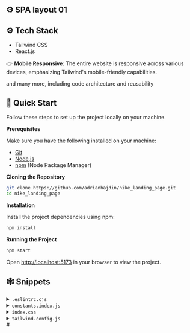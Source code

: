## <a name="tech-stack">⚙️ SPA layout 01</a>

## <a name="tech-stack">⚙️ Tech Stack</a>

- Tailwind CSS
- React.js

👉 **Mobile Responsive**: The entire website is responsive across various devices, emphasizing Tailwind's mobile-friendly capabilities.

and many more, including code architecture and reusability

## <a name="quick-start">🤸 Quick Start</a>

Follow these steps to set up the project locally on your machine.

**Prerequisites**

Make sure you have the following installed on your machine:

- [Git](https://git-scm.com/)
- [Node.js](https://nodejs.org/en)
- [npm](https://www.npmjs.com/) (Node Package Manager)

**Cloning the Repository**

```bash
git clone https://github.com/adrianhajdin/nike_landing_page.git
cd nike_landing_page
```

**Installation**

Install the project dependencies using npm:

```bash
npm install
```

**Running the Project**

```bash
npm start
```

Open [http://localhost:5173](http://localhost:5173) in your browser to view the project.

## <a name="snippets">🕸️ Snippets</a>

<details>
<summary><code>.eslintrc.cjs</code></summary>

```javascript
module.exports = {
  root: true,
  env: { browser: true, es2020: true },
  extends: [
    "eslint:recommended",
    "plugin:react/recommended",
    "plugin:react/jsx-runtime",
    "plugin:react-hooks/recommended",
  ],
  ignorePatterns: ["dist", ".eslintrc.cjs"],
  parserOptions: { ecmaVersion: "latest", sourceType: "module" },
  settings: { react: { version: "18.2" } },
  plugins: ["react-refresh"],
  rules: {
    "react-refresh/only-export-components": [
      "warn",
      { allowConstantExport: true },
    ],
    "react/prop-types": 0,
  },
};
```

</details>

<details>
<summary><code>constants.index.js</code></summary>

```javascript
import {
  facebook,
  instagram,
  shieldTick,
  support,
  truckFast,
  twitter,
} from "../assets/icons";
import {
  bigShoe1,
  bigShoe2,
  bigShoe3,
  customer1,
  customer2,
  shoe4,
  shoe5,
  shoe6,
  shoe7,
  thumbnailShoe1,
  thumbnailShoe2,
  thumbnailShoe3,
} from "../assets/images";

export const navLinks = [
  { href: "#home", label: "Home" },
  { href: "#about-us", label: "About Us" },
  { href: "#products", label: "Products" },
  { href: "#contact-us", label: "Contact Us" },
];

export const shoes = [
  {
    thumbnail: thumbnailShoe1,
    bigShoe: bigShoe1,
  },
  {
    thumbnail: thumbnailShoe2,
    bigShoe: bigShoe2,
  },
  {
    thumbnail: thumbnailShoe3,
    bigShoe: bigShoe3,
  },
];

export const statistics = [
  { value: "1k+", label: "Brands" },
  { value: "500+", label: "Shops" },
  { value: "250k+", label: "Customers" },
];

export const products = [
  {
    imgURL: shoe4,
    name: "Demo-01",
    price: "$00.20",
  },
  {
    imgURL: shoe5,
    name: "Demo-10",
    price: "$10.20",
  },
  {
    imgURL: shoe6,
    name: "Demo-100",
    price: "$20.20",
  },
  {
    imgURL: shoe7,
    name: "Demo-001",
    price: "$30.20",
  },
];

export const services = [
  {
    imgURL: truckFast,
    label: "Lorem Ipsum",
    subtext:
      "Contrary to popular belief, Lorem Ipsum is not simply random text. It has roots in.",
  },
  {
    imgURL: shieldTick,
    label: "Lorem Ipsum",
    subtext:
      "Experience worry-free transactions with our secure payment options.",
  },
  {
    imgURL: support,
    label: "Lorem Ipsum",
    subtext:
      "Experience worry-free transactions with our secure payment options.",
  },
];

export const reviews = [
  {
    imgURL: customer1,
    customerName: "Lorem Ipsum",
    rating: 4.5,
    feedback:
      "Lorem Ipsum is simply dummy text of the printing and typesetting industry. Lorem Ipsum has been the industry's standard dummy",
  },
  {
    imgURL: customer2,
    customerName: "Lorem Ipsum",
    rating: 4.5,
    feedback:
      "Lorem Ipsum is simply dummy text of the printing and typesetting industry. Lorem Ipsum has been the industry's standard dummy",
  },
];

export const footerLinks = [
  {
    title: "Products",
    links: [
      { name: "Lorem Ipsum", link: "/" },
      { name: "Lorem Ipsum", link: "/" },
      { name: "Lorem Ipsum", link: "/" },
      { name: "Lorem Ipsum", link: "/" },
      { name: "Lorem Ipsum", link: "/" },
      { name: "Lorem Ipsum", link: "/" },
    ],
  },
  {
    title: "Help",
    links: [
      { name: "About us", link: "/" },
      { name: "FAQs", link: "/" },
      { name: "How it works", link: "/" },
      { name: "Privacy policy", link: "/" },
      { name: "Payment policy", link: "/" },
    ],
  },
  {
    title: "Get in touch",
    links: [
      { name: "customer@test.com", link: "mailto:customer@test.com" },
      { name: "+92554862354", link: "tel:+92554862354" },
    ],
  },
];

export const socialMedia = [
  { src: facebook, alt: "facebook logo" },
  { src: twitter, alt: "twitter logo" },
  { src: instagram, alt: "instagram logo" },
];
```

</details>

<details>
<summary><code>index.css</code></summary>

```css
@import url("https://fonts.googleapis.com/css2?family=Montserrat:wght@100;200;300;400;500;600;700;800;900&family=Palanquin:wght@100;200;300;400;500;600;700&display=swap");
@import url("https://fonts.googleapis.com/css2?family=Palanquin:wght@100;200;300;400;500;600;700&display=swap");

@tailwind base;
@tailwind components;
@tailwind utilities;

* {
  margin: 0;
  padding: 0;
  box-sizing: border-box;
  scroll-behavior: smooth;
}

@layer components {
  .max-container {
    max-width: 1440px;
    margin: 0 auto;
  }

  .input {
    @apply sm:flex-1 max-sm:w-full text-base leading-normal text-slate-gray pl-5 max-sm:p-5 outline-none sm:border-none border max-sm:border-slate-gray max-sm:rounded-full;
  }
}

@layer utilities {
  .padding {
    @apply sm:px-16 px-8 sm:py-24 py-12;
  }

  .padding-x {
    @apply sm:px-16 px-8;
  }

  .padding-y {
    @apply sm:py-24 py-12;
  }

  .padding-l {
    @apply sm:pl-16 pl-8;
  }

  .padding-r {
    @apply sm:pr-16 pr-8;
  }

  .padding-t {
    @apply sm:pt-24 pt-12;
  }

  .padding-b {
    @apply sm:pb-24 pb-12;
  }

  .info-text {
    @apply font-montserrat text-slate-gray text-lg leading-7;
  }
}
```

</details>

<details>
<summary><code>tailwind.config.js</code></summary>

```javascript
/** @type {import('tailwindcss').Config} */
export default {
  content: ["./index.html", "./src/**/*.{js,ts,jsx,tsx}"],
  theme: {
    fontSize: {
      xs: ["12px", "16px"],
      sm: ["14px", "20px"],
      base: ["16px", "19.5px"],
      lg: ["18px", "21.94px"],
      xl: ["20px", "24.38px"],
      "2xl": ["24px", "29.26px"],
      "3xl": ["28px", "50px"],
      "4xl": ["48px", "58px"],
      "8xl": ["96px", "106px"],
    },
    extend: {
      fontFamily: {
        palanquin: ["Palanquin", "sans-serif"],
        montserrat: ["Montserrat", "sans-serif"],
      },
      colors: {
        primary: "#ECEEFF",
        "coral-red": "#FF6452",
        "slate-gray": "#6D6D6D",
        "pale-blue": "#F5F6FF",
        "white-400": "rgba(255, 255, 255, 0.80)",
      },
      boxShadow: {
        "3xl": "0 10px 40px rgba(0, 0, 0, 0.1)",
      },
      backgroundImage: {
        hero: "url('assets/images/collection-background.svg')",
        card: "url('assets/images/thumbnail-background.svg')",
      },
      screens: {
        wide: "1440px",
      },
    },
  },
  plugins: [],
};
```

</details>
#
